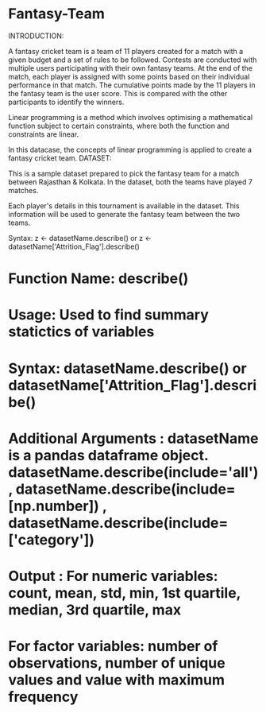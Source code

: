# Fantasy-Team
INTRODUCTION:

A fantasy cricket team is a team of 11 players created for a match with a given budget and a set of rules to be followed. Contests are conducted with multiple users participating with their own fantasy teams. 
At the end of the match, each player is assigned with some points based on their individual performance in that match. The cumulative points made by the 11 players in the fantasy team is the user score. This is compared with the other participants to identify the winners. 

Linear programming is a method which involves optimising a mathematical function subject to certain constraints, where both the function and constraints are linear.

In this datacase, the concepts of linear programming is applied to create a fantasy cricket team.
DATASET:

This is a sample dataset prepared to pick the fantasy team for a match between Rajasthan & Kolkata. In the dataset, both the teams have played 7 matches. 

Each player's details in this tournament is available in the dataset. This information will be used to generate the fantasy team between the two teams.  

Syntax:
  z <- datasetName.describe()
  or
  z <- datasetName['Attrition_Flag'].describe()
  
#####

#   Function Name:  describe()
#   Usage:          Used to find summary statictics of variables
#   Syntax:         datasetName.describe() or datasetName['Attrition_Flag'].describe()
#   Additional Arguments :  datasetName is a pandas dataframe object. datasetName.describe(include='all') , datasetName.describe(include=[np.number]) , datasetName.describe(include=['category']) 
#   Output :         For numeric variables: count, mean, std, min, 1st quartile, median, 3rd quartile, max
#                   For factor variables: number of observations, number of unique values and value with maximum frequency

